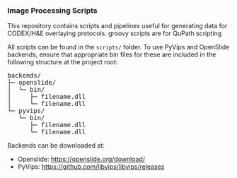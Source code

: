 ### Image Processing Scripts
This repository contains scripts and pipelines useful for generating data for CODEX/H&E overlaying protocols.
groovy scripts are for QuPath scripting

All scripts can be found in the `scripts/` folder. To use PyVips and OpenSlide backends,
ensure that appropriate bin files for these are included in the following structure at the project root:

<pre>
backends/
├─ openslide/
│  └─ bin/
│     ├─ filename.dll
│     └─ filename.dll
└─ pyvips/
   └─ bin/
      ├─ filename.dll
      └─ filename.dll
</pre>
Backends can be downloaded at:
- Openslide:   https://openslide.org/download/
- PyVips:      https://github.com/libvips/libvips/releases
